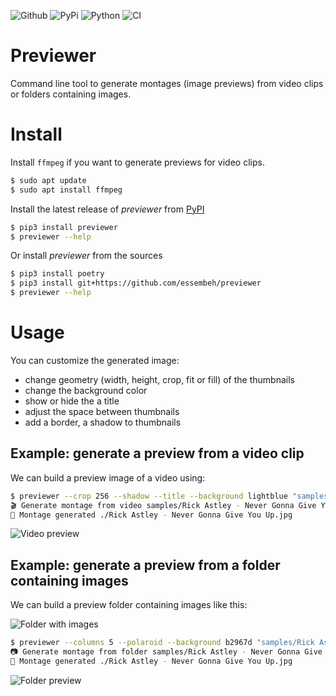 ![Github](https://img.shields.io/github/tag/essembeh/previewer.svg)
![PyPi](https://img.shields.io/pypi/v/previewer.svg)
![Python](https://img.shields.io/pypi/pyversions/previewer.svg)
![CI](https://github.com/essembeh/previewer/actions/workflows/poetry.yml/badge.svg)

# Previewer

Command line tool to generate montages (image previews) from video clips or folders containing images.

# Install

Install `ffmpeg` if you want to generate previews for video clips.

```sh
$ sudo apt update
$ sudo apt install ffmpeg
```

Install the latest release of _previewer_ from [PyPI](https://pypi.org/project/previewer/)

```sh
$ pip3 install previewer
$ previewer --help
```

Or install _previewer_ from the sources

```sh
$ pip3 install poetry
$ pip3 install git+https://github.com/essembeh/previewer
$ previewer --help
```

# Usage

You can customize the generated image:

- change geometry (width, height, crop, fit or fill) of the thumbnails
- change the background color
- show or hide the a title
- adjust the space between thumbnails
- add a border, a shadow to thumbnails

## Example: generate a preview from a video clip

We can build a preview image of a video using:

```sh
$ previewer --crop 256 --shadow --title --background lightblue "samples/Rick Astley - Never Gonna Give You Up.mp4"
🎬 Generate montage from video samples/Rick Astley - Never Gonna Give You Up.mp4 using 36 thumbnails
🍺 Montage generated ./Rick Astley - Never Gonna Give You Up.jpg
```

![Video preview](images/preview-video.jpg)

## Example: generate a preview from a folder containing images

We can build a preview folder containing images like this:

![Folder with images](images/folder.png)

```sh
$ previewer --columns 5 --polaroid --background b2967d "samples/Rick Astley - Never Gonna Give You Up"
📷 Generate montage from folder samples/Rick Astley - Never Gonna Give You Up/ containing 20 images
🍺 Montage generated ./Rick Astley - Never Gonna Give You Up.jpg
```

![Folder preview](images/preview-folder.jpg)
